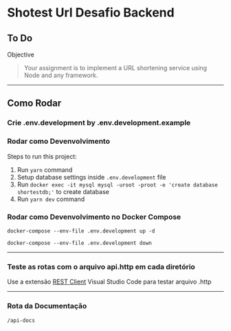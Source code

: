 # Shotest Url Desafio Backend

## To Do

Objective
> Your assignment is to implement a URL shortening service using Node and any framework.

***
## Como Rodar

### Crie .env.development by .env.development.example

### Rodar como Devenvolvimento

Steps to run this project:

1. Run `yarn` command
2. Setup database settings inside `.env.development` file
3. Run `docker exec -it mysql mysql -uroot -proot -e 'create database shortestdb;'` to create database
4. Run `yarn dev` command

### Rodar como Devenvolvimento no Docker Compose

`docker-compose --env-file .env.development up -d`
<br>

`docker-compose --env-file .env.development down`

***
### Teste as rotas com o arquivo api.http em cada diretório

Use a extensão [REST Client](https://marketplace.visualstudio.com/items?itemName=humao.rest-client "REST Client") Visual Studio Code para testar arquivo .http

***
### Rota da Documentação

`/api-docs`
